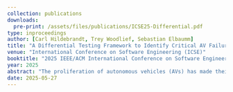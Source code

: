 ```yaml
---
collection: publications
downloads:
  pre-print: /assets/files/publications/ICSE25-Differential.pdf
type: inproceedings
author: [Carl Hildebrandt, Trey Woodlief, Sebastian Elbaumm]
title: "A Differential Testing Framework to Identify Critical AV Failures Leveraging Arbitrary Inputs"
venue: "International Conference on Software Engineering (ICSE)"
booktitle: "2025 IEEE/ACM International Conference on Software Engineering (ICSE)"
year: 2025
abstract: "The proliferation of autonomous vehicles (AVs) has made their failures increasingly evident. Testing efforts aimed at identifying the inputs leading to those failures are challenged by the input’s long-tail distribution, whose area under the curve is dominated by rare scenarios. We hypothesize that leveraging emerging open-access datasets can accelerate the exploration of long-tail inputs. Having access to diverse inputs, however, is not sufficient to expose failures; an effective test also requires an oracle to distinguish between correct and incorrect behaviors. Current datasets lack such oracles and developing them is notoriously difficult. In response, we propose DIFFTEST4AV, a differential testing framework designed to address the unique challenges of testing AV systems: 1) for any given input, many outputs may be considered acceptable, 2) the long-tail contains an insurmountable number of inputs to explore, and 3) the AV’s continuous execution loop requires for failures to persist in order to affect the system. DIFFTEST4AV integrates statistical analysis to identify meaningful behavioral variations, judges their importance in terms of the severity of these differences, and incorporates sequential analysis to detect persistent errors indicative of potential system-level failures. Our study on 5 versions of the commercially-available, road-deployed comma.ai OpenPilot system, using 3 available image datasets, demonstrates the capabilities of the framework to detect high-severity, high-confidence, long-running test failures."
date: 2025-05-27
---
```



